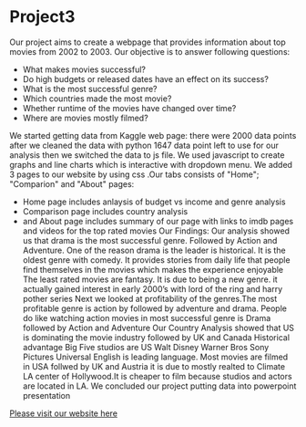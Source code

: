 
# Project3

Our project aims to create a webpage that provides information about top movies from 2002 to 2003. 
Our objective is to answer following questions:
   - What makes movies successful? 
   - Do high budgets or released dates have an effect on its success?
   - What is the most successful genre?
   - Which countries made the most movie? 
   - Whether runtime of the movies have changed over time?
   - Where are movies mostly filmed? 

We started getting data from Kaggle web page: there were 2000 data points after we cleaned the data with python 1647 data point left to use for our analysis
then we switched the data to js file.
We used javascript to create graphs and line charts which is interactive with dropdown menu. We added 3 pages to our website by using css .Our tabs consists of  "Home"; "Comparion" and "About" pages: 
  - Home page includes anlaysis of budget vs income and genre analysis 
  - Comparison page includes country analysis 
  - and About page includes summary of our page with links to imdb pages and videos for the top rated movies
 Our Findings:
 Our analysis showed us that drama is the most successful genre. Followed by Action and Adventure.
 One of the reason drama is the leader is historical. It is the oldest genre with comedy. It provides stories from daily life that people find themselves in the movies which makes the experience enjoyable
The least rated movies are fantasy. It is due to being a new genre. it actually gained interest in early 2000’s with lord of the ring and harry pother series
Next we looked at profitability of the genres.The most profitable genre is action by followed by adventure and drama. People do like watching action movies in 
most successful genre is Drama followed by Action and Adventure
Our Country Analysis showed that US is dominating the movie industry followed by UK and Canada Historical advantage Big Five studios are US
        Walt Disney
        Warner Bros
        Sony Pictures
        Universal
English is leading language.
Most movies are filmed in USA follwed by UK and Austria it is due to mostly realted to Climate LA center of Hollywood.It is cheaper to film because studios and actors are located in LA.
We concluded our project putting data into powerpoint presentation

[Please visit our website here](https://lintubaby5.github.io/Project3/)



